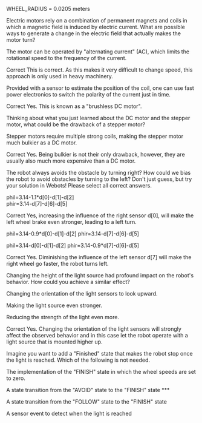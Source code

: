 WHEEL_RADIUS = 0.0205 meters

Electric motors rely on a combination of permanent magnets and coils in which a magnetic field is induced by electric current. What are possible ways to generate a change in the electric field that actually makes the motor turn?


The motor can be operated by "alternating current" (AC), which limits the rotational speed to the frequency of the current. 

Correct
This is correct. As this makes it very difficult to change speed, this approach is only used in heavy machinery. 

Provided with a sensor to estimate the position of the coil, one can use fast power electronics to switch the polarity of the current just in time. 

Correct
Yes. This is known as a "brushless DC motor".

Thinking about what you just learned about the DC motor and the stepper motor, what could be the drawback of a stepper motor? 

Stepper motors require multiple strong coils, making the stepper motor much bulkier as a DC motor.

Correct
Yes. Being bulkier is not their only drawback, however, they are usually also much more expensive than a DC motor. 

The robot always avoids the obstacle by turning right? How could we bias the robot to avoid obstacles by turning to the left? Don't just guess, but try your solution in Webots! Please select all correct answers.


phil=3.14-1.1*d[0]-d[1]-d[2]    
phir=3.14-d[7]-d[6]-d[5]

Correct
Yes, increasing the influence of the right sensor d[0], will make the left wheel brake even stronger, leading to a left turn. 


phil=3.14-0.9*d[0]-d[1]-d[2]
phir=3.14-d[7]-d[6]-d[5]


phil=3.14-d[0]-d[1]-d[2]
phir=3.14-0.9*d[7]-d[6]-d[5]

Correct
Yes. Diminishing the influence of the left sensor d[7] will make the right wheel go faster, the robot turns left. 

Changing the height of the light source had profound impact on the robot's behavior. How could you achieve a similar effect? 


Changing the orientation of the light sensors to look upward.


Making the light source even stronger.


Reducing the strength of the light even more.

Correct
Yes. Changing the orientation of the light sensors will strongly affect the observed behavior and in this case let the robot operate with a light source that is mounted higher up. 

Imagine you want to add a "Finished" state that makes the robot stop once the light is reached. Which of the following is not needed. 


The implementation of the "FINISH" state in which the wheel speeds are set to zero. 


A state transition from the "AVOID" state to the "FINISH" state ***


A state transition from the "FOLLOW" state to the "FINISH" state


A sensor event to detect when the light is reached